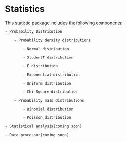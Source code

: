 # Statistics

This statistic package includes the following components:

    - Probability Distribution

        - Probability density distributions

            - Normal distribution

            - StudentT distribution

            - F distribution

            - Exponential distribution

            - Uniform distribution

            - Chi-Square distribution

        - Probability mass distributions

            - Binomial distribution
            
            - Poisson distribution

    - Statistical analysis(coming soon)

    - Data processor(coming soon)
